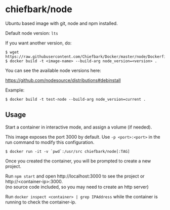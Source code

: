 # chiefbark/node

Ubuntu based image with git, node and npm installed.

Default node version: `lts`

If you want another version, do:

```
$ wget https://raw.githubusercontent.com/Chiefbark/Docker/master/node/Dockerfile
$ docker build -t <image-name> --build-arg node_version=<version> .
```

You can see the available node versions here:

https://github.com/nodesource/distributions#debinstall

Example:
```
$ docker build -t test-node --build-arg node_version=current .
```

## Usage

Start a container in interactive mode, and assign a volume (if needed).

This image exposes the port 3000 by default. Use `-p <port>:<port>` in the run command to modify this configuration.

```
$ docker run -it -v `pwd`:/usr/src chiefbark/node[:TAG]
```

Once you created the container, you will be prompted to create a new project.

Run `npm start` and open http://localhost:3000 to see the project or http://&lt;container-ip&gt;:3000.
<br>
(no source code included, so you may need to create an http server)

Run `docker inspect <container> | grep IPAddress` while the container is running to check the container-ip.